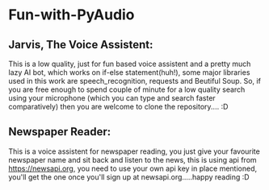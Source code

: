 # Fun-with-PyAudio

## Jarvis, The Voice Assistent:
This is a low quality, just for fun based voice assistent and a pretty much lazy AI bot, which works on if-else statement(huh!), some major libraries used in this work are speech_recognition, requests and Beutiful Soup.
So, if you are free enough to spend couple of minute for a low quality search using your microphone (which you can type and search faster comparatively) then you are welcome to clone the repository.... :D

## Newspaper Reader:
This is a voice assistent for newspaper reading, you just give your favourite newspaper name and sit back and listen to the news, this is using api from https://newsapi.org, you need to use your own api key in place mentioned, you'll get the one once you'll sign up at newsapi.org.....happy reading :D
